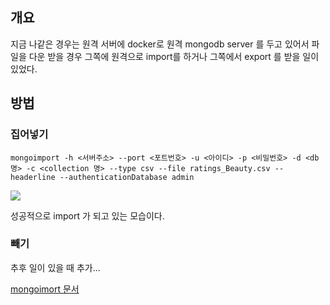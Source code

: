 ## 개요

 지금 나같은 경우는 원격 서버에 docker로 원격 mongodb server 를 두고 있어서 파일을 다운 받을 경우 그쪽에 원격으로 import를 하거나 그쪽에서 export 를 받을 일이 있었다.



## 방법



### 집어넣기

`mongoimport -h <서버주소> --port <포트번호> -u <아이디> -p <비밀번호> -d <db명> -c <collection 명> --type csv --file ratings_Beauty.csv --headerline --authenticationDatabase admin`

![](https://www.dropbox.com/s/587js4jxl72787t/%EC%8A%A4%ED%81%AC%EB%A6%B0%EC%83%B7%202018-07-30%2019.05.36.jpg?raw=1)

성공적으로 import 가 되고 있는 모습이다.



### 빼기

추후 일이 있을 때 추가...



[mongoimort 문서](https://docs.mongodb.com/manual/reference/program/mongoimport/)

